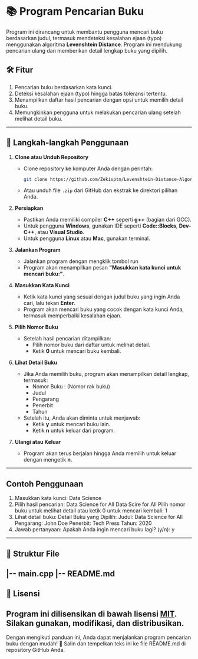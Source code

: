 # 📚 Program Pencarian Buku
Program ini dirancang untuk membantu pengguna mencari buku berdasarkan judul, termasuk mendeteksi kesalahan ejaan (typo) menggunakan algoritma **Levenshtein Distance**. Program ini mendukung pencarian ulang dan memberikan detail lengkap buku yang dipilih.
## 🛠️ Fitur
1. Pencarian buku berdasarkan kata kunci.
2. Deteksi kesalahan ejaan (typo) hingga batas toleransi tertentu.
3. Menampilkan daftar hasil pencarian dengan opsi untuk memilih detail buku.
4. Memungkinkan pengguna untuk melakukan pencarian ulang setelah melihat detail buku.
---
## 📝 Langkah-langkah Penggunaan
1. **Clone atau Unduh Repository**
   - Clone repository ke komputer Anda dengan perintah:
     ```bash
     git clone https://github.com/Zekisptn/Levenshtein-Distance-Algorithm
     ```
   - Atau unduh file `.zip` dari GitHub dan ekstrak ke direktori pilihan Anda.
2. **Persiapkan**
   - Pastikan Anda memiliki compiler **C++** seperti **g++** (bagian dari GCC).
   - Untuk pengguna **Windows**, gunakan IDE seperti **Code::Blocks**, **Dev-C++**, atau **Visual Studio**.
   - Untuk pengguna **Linux** atau **Mac**, gunakan terminal.

4. **Jalankan Program**
   - Jalankan program dengan mengklik tombol run
   - Program akan menampilkan pesan **"Masukkan kata kunci untuk mencari buku:"**.
5. **Masukkan Kata Kunci**
   - Ketik kata kunci yang sesuai dengan judul buku yang ingin Anda cari, lalu tekan **Enter**.
   - Program akan mencari buku yang cocok dengan kata kunci Anda, termasuk memperbaiki kesalahan ejaan.
6. **Pilih Nomor Buku**
   - Setelah hasil pencarian ditampilkan:
     - Pilih nomor buku dari daftar untuk melihat detail.
     - Ketik **0** untuk mencari buku kembali.
7. **Lihat Detail Buku**
   - Jika Anda memilih buku, program akan menampilkan detail lengkap, termasuk:
     - Nomor Buku : (Nomor rak buku)
     - Judul
     - Pengarang
     - Penerbit
     - Tahun
   - Setelah itu, Anda akan diminta untuk menjawab:
     - Ketik **y** untuk mencari buku lain.
     - Ketik **n** untuk keluar dari program.
8. **Ulangi atau Keluar**
   - Program akan terus berjalan hingga Anda memilih untuk keluar dengan mengetik **n**.
---
## Contoh Penggunaan
1. Masukkan kata kunci: 
Data Science
2. Pilih hasil pencarian:
Data Science for All
Data Scire for All Pilih nomor buku untuk melihat detail atau ketik 0 untuk mencari kembali: 1
3. Lihat detail buku:
Detail Buku yang Dipilih: Judul: Data Science for All Pengarang: John Doe Penerbit: Tech Press Tahun: 2020
4. Jawab pertanyaan:
Apakah Anda ingin mencari buku lagi? (y/n): y
---
## 📂 Struktur File
|-- main.cpp |-- README.md
---
## 🔗 Lisensi
Program ini dilisensikan di bawah lisensi [MIT](https://opensource.org/licenses/MIT). Silakan gunakan, modifikasi, dan distribusikan.
---
Dengan mengikuti panduan ini, Anda dapat menjalankan program pencarian buku dengan mudah! 🚀
Salin dan tempelkan teks ini ke file README.md di repository GitHub Anda.
 
